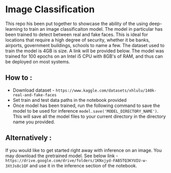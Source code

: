 # Image Classification

This repo his been put together to showcase the ability of the using deep-learning to train an image classificaiton model. The model in particular has been trained to detect between real and fake faces. This is ideal for locations that require a high degree of security, whether it be banks, airports, government buildings, schools to name a few. The dataset used to train the model is 4GB is size. A link will be provided below. The model was trained for 100 epochs on an Intel i5 CPU with 8GB's of RAM, and thus can be deployed on most systems. 

## How to :
* Download dataset - `https://www.kaggle.com/datasets/xhlulu/140k-real-and-fake-faces`
*  Set train and test data paths in the notebook provided
* Once model has been trained, run the following command to save the model to be used for inference `model.save('MODEL_DIRECTORY_NAME')`. This will save all the model files to your current directory in the directory name you provided.

## Alternatively :
If you would like to get started right away with inference on an image. You may download the pretrained model. See below link -
`https://drive.google.com/drive/folders/1KNxjyd-FAB5TQ3KYUIU-w-3XtJs8c1QF` and use it in the inference section of the notebook.

